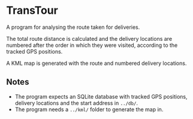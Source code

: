 # TransTour

A program for analysing the route taken for deliveries.

The total route distance is calculated and the delivery locations are numbered after the
order in which they were visited, according to the tracked GPS positions.

A KML map is generated with the route and numbered delivery locations.

## Notes

- The program expects an SQLite database with tracked GPS positions, delivery locations
and the start address in `../db/`.
- The program needs a `../kml/` folder to generate the map in.
